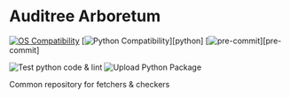 # Auditree Arboretum

[![OS Compatibility][platform-badge]](#prerequisites) [![Python Compatibility][python-badge]][python] [![pre-commit][pre-commit-badge]][pre-commit]

![Test python code & lint](https://github.com/ComplianceAsCode/auditree-arboretum/workflows/Test%20python%20code%20&%20lint/badge.svg)
![Upload Python Package](https://github.com/ComplianceAsCode/auditree-arboretum/workflows/Upload%20Python%20Package/badge.svg)

Common repository for fetchers & checkers

[platform-badge]: https://img.shields.io/badge/platform-osx%20|%20linux-orange.svg
[pre-commit-badge]: https://img.shields.io/badge/pre--commit-enabled-brightgreen?logo=pre-commit&logoColor=white
[python-badge]: https://img.shields.io/badge/python-v3.6+-blue.svg
